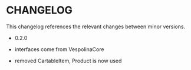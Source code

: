 CHANGELOG
=========

This changelog references the relevant changes between minor versions.

* 0.2.0

 * interfaces come from VespolinaCore
 * removed CartableItem, Product is now used
